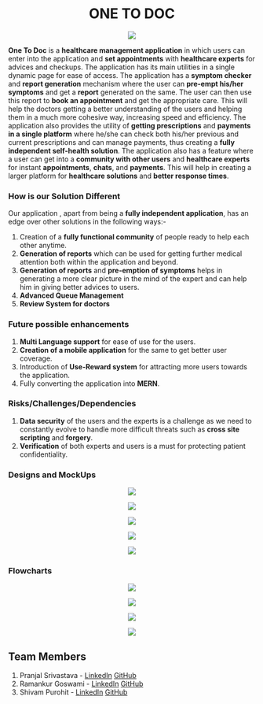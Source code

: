 <h1 align="center">ONE TO DOC</h1>

<p align="center"><img src="./OneTo.jpg" /></p>

**One To Doc** is a **healthcare management application** in which users can enter into the application and
**set appointments** with **healthcare experts** for advices and checkups.
The application has its main utilities in a single dynamic page for ease of access. The application has a
**symptom checker** and **report generation** mechanism where the user can **pre-empt his/her symptoms** and
get a **report** generated on the same. The user can then use this report to **book an appointment** and
get the appropriate care. This will help the doctors getting a better understanding of the users and
helping them in a much more cohesive way, increasing speed and efficiency. The application also
provides the utility of **getting prescriptions** and **payments in a single platform** where he/she can
check both his/her previous and current prescriptions and can manage payments, thus creating a
**fully independent self-health solution**.
The application also has a feature where a user can get into a **community with other users** and
**healthcare experts** for instant **appointments**, **chats**, and **payments**. This will help in creating a larger platform for **healthcare solutions** and **better response times**.

### How is our Solution Different

Our application , apart from being a **fully independent application**, has an edge
over other solutions in the following ways:-

1. Creation of a **fully functional community** of people ready to help each other anytime.
2. **Generation of reports** which can be used for getting further medical attention
both within the application and beyond.
3. **Generation of reports** and **pre-emption of symptoms** helps in generating a more
clear picture in the mind of the expert and can help him in giving better advices to
users.
4. **Advanced Queue Management**
5. **Review System for doctors**

### Future possible enhancements

1. **Multi Language support** for ease of use for the users.
2. **Creation of a mobile application** for the same to get better user coverage.
3. Introduction of **Use-Reward system** for attracting more users
towards the application.
4. Fully converting the application into **MERN**.

### Risks/Challenges/Dependencies

1. **Data security** of the users and the experts is a challenge as we need to
constantly evolve to handle more difficult threats such as **cross site scripting** and
**forgery**.
2. **Verification** of both experts and users is a must for protecting patient
confidentiality.

### Designs and MockUps

<p align="center"><img src="./symptom.jpeg" /></p>
<p align="center"><img src="./fetch_reports.jpeg" /></p>
<p align="center"><img src="./view_prescriptions.jpeg" /></p>
<p align="center"><img src="./Payment_records.jpeg" /></p>
<p align="center"><img src="./queue_management.jpeg" /></p>

### Flowcharts

<p align="center"><img src="./Flowchart1.jpg" /></p>
<p align="center"><img src="./Flowchart2.jpg" /></p>
<p align="center"><img src="./Flowchart3.jpg" /></p>
<p align="center"><img src="./Flowchart4.jpg" /></p>

## Team Members

1. Pranjal Srivastava - [LinkedIn](https://www.linkedin.com/in/pranjal-srivastava-801a9a152/) [GitHub](https://github.com/pranjals149)
2. Ramankur Goswami - [LinkedIn](https://www.linkedin.com/in/ramankurgoswami/) [GitHub](https://github.com/RamankurGoswami)
3. Shivam Purohit - [LinkedIn](https://www.linkedin.com/in/shivam-purohit-0930381aa/) [GitHub](https://github.com/ShivamPurohit)
